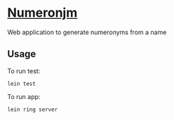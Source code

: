 # [Numeronjm](http://numeronjm.herokuapp.com/)

Web application to generate numeronyms from a name

## Usage

To run test:

    lein test

To run app:

    lein ring server

